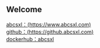 ## Welcome

[abcsxl：(https://www.abcsxl.com) ](https://www.abcsxl.com)   
[github：(https://github.abcsxl.com)](https://github.abcsxl.com)   
[dockerhub：abcsxl](https://hub.docker.com)
